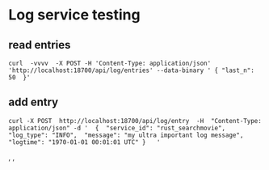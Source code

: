# Log service testing


## read entries
```
curl  -vvvv  -X POST -H 'Content-Type: application/json' 'http://localhost:18700/api/log/entries' --data-binary ' { "last_n": 50  }'
```


## add entry
```
curl -X POST  http://localhost:18700/api/log/entry  -H  "Content-Type: application/json" -d '  {  "service_id": "rust_searchmovie",  "log_type": "INFO",  "message": "my ultra important log message", "logtime": "1970-01-01 00:01:01 UTC" }   '      
```

, , 